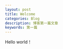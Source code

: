 ```yaml
---
layout: post
title: Welcome
categories: Blog
description: 博客第一篇文章
keywords: 第一篇
---
```



Hello world！